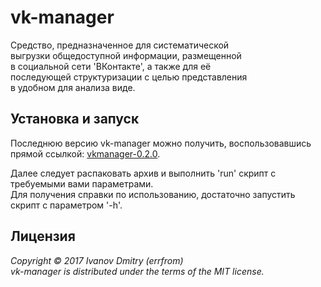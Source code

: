 # vk-manager

Средство, предназначенное для систематической  
выгрузки общедоступной информации, размещенной  
в социальной сети 'ВКонтакте', а также для её  
последующей структуризации с целью представления  
в удобном для анализа виде.  

## Установка и запуск

Последнюю версию vk-manager можно получить, воспользовавшись прямой ссылкой: [vkmanager-0.2.0](bitbucket.org/errfrom/vk-manager/downloads/vkmanager-0.2.0.zip).

Далее следует распаковать архив и выполнить 'run' скрипт с требуемыми вами параметрами.  
Для получения справки по использованию, достаточно запустить скрипт с параметром '-h'.  

## Лицензия

*Copyright © 2017 Ivanov Dmitry (errfrom)  
vk-manager is distributed under the terms of the MIT license.*